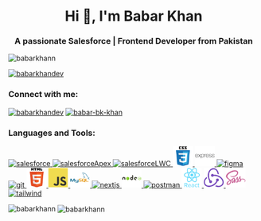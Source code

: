 <h1 align="center">Hi 👋, I'm Babar Khan</h1>
<h3 align="center">A passionate Salesforce | Frontend Developer from Pakistan</h3>

<p align="left"> <img src="https://komarev.com/ghpvc/?username=babarkhann&label=Profile%20views&color=0e75b6&style=flat" alt="babarkhann" /> </p>

<p align="left"> <a href="https://twitter.com/babarkhandev" target="blank"><img src="https://img.shields.io/twitter/follow/babarkhandev?logo=twitter&style=for-the-badge" alt="babarkhandev" /></a> </p>

<h3 align="left">Connect with me:</h3>
<p align="left">
<a href="https://twitter.com/babarkhandev" target="blank"><img align="center" src="https://raw.githubusercontent.com/rahuldkjain/github-profile-readme-generator/master/src/images/icons/Social/twitter.svg" alt="babarkhandev" height="30" width="40" /></a>
<a href="https://linkedin.com/in/babar-bk-khan" target="blank"><img align="center" src="https://raw.githubusercontent.com/rahuldkjain/github-profile-readme-generator/master/src/images/icons/Social/linked-in-alt.svg" alt="babar-bk-khan" height="30" width="40" /></a>
</p>

<h3 align="left">Languages and Tools:</h3>
<p align="left"> <a href="www.salesforce.com" target="_blank" rel="noreferrer"> <img src="https://i.ibb.co/3CxLM8j/salesforce.png" alt="salesforce" width="60" height="40"/> </a> <a href="https://developer.salesforce.com/docs/atlas.en-us.apexcode.meta/apexcode/apex_intro_get_started.htm" target="_blank" rel="noreferrer"> <img src="https://i.ibb.co/n7g04Rg/Salesforce-Apex.png" alt="salesforceApex" width="70" height="50"/> </a>
<a href="#" target="_blank" rel="noreferrer"><img src="https://i.ibb.co/3phkdbW/lwc.png" alt="salesforceLWC" width="40" height="40"/> </a>
<a href="https://www.w3schools.com/css/" target="_blank" rel="noreferrer"> <img src="https://raw.githubusercontent.com/devicons/devicon/master/icons/css3/css3-original-wordmark.svg" alt="css3" width="40" height="40"/> </a> <a href="https://expressjs.com" target="_blank" rel="noreferrer"> <img src="https://raw.githubusercontent.com/devicons/devicon/master/icons/express/express-original-wordmark.svg" alt="express" width="40" height="40"/> </a> <a href="https://www.figma.com/" target="_blank" rel="noreferrer"> <img src="https://www.vectorlogo.zone/logos/figma/figma-icon.svg" alt="figma" width="40" height="40"/> </a> <a href="https://git-scm.com/" target="_blank" rel="noreferrer"> <img src="https://www.vectorlogo.zone/logos/git-scm/git-scm-icon.svg" alt="git" width="40" height="40"/> </a> <a href="https://www.w3.org/html/" target="_blank" rel="noreferrer"> <img src="https://raw.githubusercontent.com/devicons/devicon/master/icons/html5/html5-original-wordmark.svg" alt="html5" width="40" height="40"/> </a> <a href="https://developer.mozilla.org/en-US/docs/Web/JavaScript" target="_blank" rel="noreferrer"> <img src="https://raw.githubusercontent.com/devicons/devicon/master/icons/javascript/javascript-original.svg" alt="javascript" width="40" height="40"/> </a> <a href="https://www.mysql.com/" target="_blank" rel="noreferrer"> <img src="https://raw.githubusercontent.com/devicons/devicon/master/icons/mysql/mysql-original-wordmark.svg" alt="mysql" width="40" height="40"/> </a> <a href="https://nextjs.org/" target="_blank" rel="noreferrer"> <img src="https://cdn.worldvectorlogo.com/logos/nextjs-2.svg" alt="nextjs" width="40" height="40"/> </a> <a href="https://nodejs.org" target="_blank" rel="noreferrer"> <img src="https://raw.githubusercontent.com/devicons/devicon/master/icons/nodejs/nodejs-original-wordmark.svg" alt="nodejs" width="40" height="40"/> </a> <a href="https://postman.com" target="_blank" rel="noreferrer"> <img src="https://www.vectorlogo.zone/logos/getpostman/getpostman-icon.svg" alt="postman" width="40" height="40"/> </a> <a href="https://reactjs.org/" target="_blank" rel="noreferrer"> <img src="https://raw.githubusercontent.com/devicons/devicon/master/icons/react/react-original-wordmark.svg" alt="react" width="40" height="40"/> </a> <a href="https://redux.js.org" target="_blank" rel="noreferrer"> <img src="https://raw.githubusercontent.com/devicons/devicon/master/icons/redux/redux-original.svg" alt="redux" width="40" height="40"/> </a> <a href="https://sass-lang.com" target="_blank" rel="noreferrer"> <img src="https://raw.githubusercontent.com/devicons/devicon/master/icons/sass/sass-original.svg" alt="sass" width="40" height="40"/> </a> <a href="https://tailwindcss.com/" target="_blank" rel="noreferrer"> <img src="https://www.vectorlogo.zone/logos/tailwindcss/tailwindcss-icon.svg" alt="tailwind" width="40" height="40"/> </a> </p>

<p><img align="left" src="https://github-readme-stats.vercel.app/api/top-langs?username=babarkhann&show_icons=true&locale=en&layout=compact" alt="babarkhann" /></p>

<p>&nbsp;<img align="center" src="https://github-readme-stats.vercel.app/api?username=babarkhann&show_icons=true&locale=en" alt="babarkhann" /></p>
